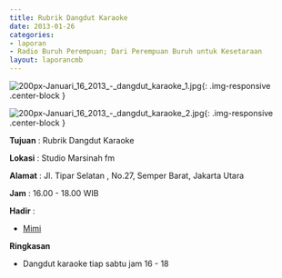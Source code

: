 ```yaml
---
title: Rubrik Dangdut Karaoke 
date: 2013-01-26
categories:
- laporan
- Radio Buruh Perempuan; Dari Perempuan Buruh untuk Kesetaraan
layout: laporancmb
---
```



![200px-Januari_16_2013_-_dangdut_karaoke_1.jpg](/uploads/200px-Januari_16_2013_-_dangdut_karaoke_1.jpg){: .img-responsive .center-block }

![200px-Januari_16_2013_-_dangdut_karaoke_2.jpg](/uploads/200px-Januari_16_2013_-_dangdut_karaoke_2.jpg){: .img-responsive .center-block }


**Tujuan** : Rubrik Dangdut Karaoke 

**Lokasi** : Studio Marsinah fm 

**Alamat** : Jl. Tipar Selatan , No.27, Semper Barat, Jakarta Utara 

**Jam** : 16.00 - 18.00 WIB 

**Hadir** :
* [Mimi](http://wiki.ciptamedia.org/wiki/Mimi)

**Ringkasan**  
* Dangdut karaoke tiap sabtu jam 16 - 18 
